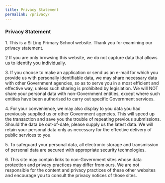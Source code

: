 ```yaml
---
title: Privacy Statement
permalink: /privacy/
---
```

###  Privacy Statement

1\. This is a Si Ling Primary School website. Thank you for examining our privacy statement.  
  
2 If you are only browsing this website, we do not capture data that allows us to identify you individually.  
  
3\. If you choose to make an application or send us an e-mail for which you provide us with personally identifiable data, we may share necessary data with other Government agencies, so as to serve you in a most efficient and effective way, unless such sharing is prohibited by legislation. We will NOT share your personal data with non-Government entities, except where such entities have been authorised to carry out specific Government services.  
  
4\. For your convenience, we may also display to you data you had previously supplied us or other Government agencies. This will speed up the transaction and save you the trouble of repeating previous submissions. Should the data be out-of-date, please supply us the latest data. We will retain your personal data only as necessary for the effective delivery of public services to you.  
  
5\. To safeguard your personal data, all electronic storage and transmission of personal data are secured with appropriate security technologies.  
  
6\. This site may contain links to non-Government sites whose data protection and privacy practices may differ from ours. We are not responsible for the content and privacy practices of these other websites and encourage you to consult the privacy notices of those sites.